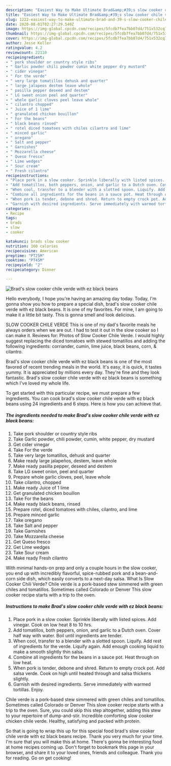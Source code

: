 ```yaml
---
description: "Easiest Way to Make Ultimate Brad&amp;#39;s slow cooker chile verde with ez black beans"
title: "Easiest Way to Make Ultimate Brad&amp;#39;s slow cooker chile verde with ez black beans"
slug: 1222-easiest-way-to-make-ultimate-brad-and-39-s-slow-cooker-chile-verde-with-ez-black-beans
date: 2020-08-01T02:27:29.540Z
image: https://img-global.cpcdn.com/recipes/5fcdb7fea7bb07d4/751x532cq70/brads-slow-cooker-chile-verde-with-ez-black-beans-recipe-main-photo.jpg
thumbnail: https://img-global.cpcdn.com/recipes/5fcdb7fea7bb07d4/751x532cq70/brads-slow-cooker-chile-verde-with-ez-black-beans-recipe-main-photo.jpg
cover: https://img-global.cpcdn.com/recipes/5fcdb7fea7bb07d4/751x532cq70/brads-slow-cooker-chile-verde-with-ez-black-beans-recipe-main-photo.jpg
author: Jesse Keller
ratingvalue: 4.2
reviewcount: 22110
recipeingredient:
- " pork shoulder or country style ribs"
- " Garlic powder chili powder cumin white pepper dry mustard"
- " cider vinegar"
- " For the verde"
- " very large tomatillos dehusk and quarter"
- " large jalapeos destem leave whole"
- " pasilla pepper deseed and destem"
- " LG sweet onion peel and quarter"
- " whole garlic cloves peel leave whole"
- " cilantro chopped"
- " Juice of 1 lime"
- " granulated chicken bouillon"
- " For the beans"
- " black beans rinsed"
- " rotel diced tomatoes with chiles cilantro and lime"
- " minced garlic"
- " oregano"
- " Salt and pepper"
- " Garnishes"
- " Mozzarella cheese"
- " Queso fresco"
- " Lime wedges"
- " Sour cream"
- " Fresh cilantro"
recipeinstructions:
- "Place pork in a slow cooker. Sprinkle liberally with listed spices. Add vinegar. Cook on low heat 8 to 10 hrs."
- "Add tomatillos, both peppers, onion, and garlic to a Dutch oven. Cover half way with water. Boil until ingredients are tender."
- "When cool, transfer to a blender with a slotted spoon. Liquify. Add rest of ingredients for the verde. Liquify again. Add enough cooking liquid to make a smooth slightly thin salsa."
- "Combine all ingredients for the beans in a sauce pot. Heat through on low heat."
- "When pork is tender, debone and shred. Return to empty crock pot. Add salsa verde. Cook on high until heated through and salsa thickens slightly."
- "Garnish with desired ingredients. Serve immediately with warmed tortillas. Enjoy."
categories:
- Recipe
tags:
- brads
- slow
- cooker

katakunci: brads slow cooker 
nutrition: 160 calories
recipecuisine: American
preptime: "PT25M"
cooktime: "PT45M"
recipeyield: "2"
recipecategory: Dinner

---
```



![Brad&#39;s slow cooker chile verde with ez black beans](https://img-global.cpcdn.com/recipes/5fcdb7fea7bb07d4/751x532cq70/brads-slow-cooker-chile-verde-with-ez-black-beans-recipe-main-photo.jpg)

Hello everybody, I hope you're having an amazing day today. Today, I'm gonna show you how to prepare a special dish, brad&#39;s slow cooker chile verde with ez black beans. It is one of my favorites. For mine, I am going to make it a little bit tasty. This is gonna smell and look delicious.

SLOW COOKER CHILE VERDE This is one of my dad&#39;s favorite meals he always orders when we are out. I had to test it out in the slow cooker so I can make it. Reviews for: Photos of Slow Cooker Chile Verde. I would highly suggest replacing the diced tomatoes with stewed tomatillos and adding the following ingredients: corriander, cumin, lime juice, black beans, corn, &amp; cilantro.

Brad&#39;s slow cooker chile verde with ez black beans is one of the most favored of recent trending meals in the world. It's easy, it is quick, it tastes yummy. It is appreciated by millions every day. They're fine and they look fantastic. Brad&#39;s slow cooker chile verde with ez black beans is something which I've loved my whole life.


To get started with this particular recipe, we must prepare a few ingredients. You can cook brad&#39;s slow cooker chile verde with ez black beans using 24 ingredients and 6 steps. Here is how you can achieve that.

<!--inarticleads1-->

##### The ingredients needed to make Brad&#39;s slow cooker chile verde with ez black beans:

1. Take  pork shoulder or country style ribs
1. Take  Garlic powder, chili powder, cumin, white pepper, dry mustard
1. Get  cider vinegar
1. Take  For the verde
1. Take  very large tomatillos, dehusk and quarter
1. Make ready  large jalapeños, destem, leave whole
1. Make ready  pasilla pepper, deseed and destem
1. Take  LG sweet onion, peel and quarter
1. Prepare  whole garlic cloves, peel, leave whole
1. Take  cilantro, chopped
1. Make ready  Juice of 1 lime
1. Get  granulated chicken bouillon
1. Take  For the beans
1. Make ready  black beans, rinsed
1. Prepare  rotel, diced tomatoes with chiles, cilantro, and lime
1. Prepare  minced garlic
1. Take  oregano
1. Take  Salt and pepper
1. Take  Garnishes
1. Take  Mozzarella cheese
1. Get  Queso fresco
1. Get  Lime wedges
1. Take  Sour cream
1. Make ready  Fresh cilantro


With minimal hands-on prep and only a couple hours in the slow cooker, you end up with incredibly flavorful, spice-rubbed pork and a bean-and-corn side dish, which easily converts to a next-day salsa. What Is Slow Cooker Chili Verde? Chile verde is a pork-based stew simmered with green chiles and tomatillos. Sometimes called Colorado or Denver This slow cooker recipe starts with a trip to the oven. 

<!--inarticleads2-->

##### Instructions to make Brad&#39;s slow cooker chile verde with ez black beans:

1. Place pork in a slow cooker. Sprinkle liberally with listed spices. Add vinegar. Cook on low heat 8 to 10 hrs.
1. Add tomatillos, both peppers, onion, and garlic to a Dutch oven. Cover half way with water. Boil until ingredients are tender.
1. When cool, transfer to a blender with a slotted spoon. Liquify. Add rest of ingredients for the verde. Liquify again. Add enough cooking liquid to make a smooth slightly thin salsa.
1. Combine all ingredients for the beans in a sauce pot. Heat through on low heat.
1. When pork is tender, debone and shred. Return to empty crock pot. Add salsa verde. Cook on high until heated through and salsa thickens slightly.
1. Garnish with desired ingredients. Serve immediately with warmed tortillas. Enjoy.


Chile verde is a pork-based stew simmered with green chiles and tomatillos. Sometimes called Colorado or Denver This slow cooker recipe starts with a trip to the oven. Sure, you could skip this step altogether, adding this stew to your repertoire of dump-and-stir. Incredible comforting slow cooker chicken chile verde. Healthy, satisfying and packed with protein. 

So that is going to wrap this up for this special food brad&#39;s slow cooker chile verde with ez black beans recipe. Thank you very much for your time. I'm sure that you will make this at home. There's gonna be interesting food at home recipes coming up. Don't forget to bookmark this page in your browser, and share it to your loved ones, friends and colleague. Thank you for reading. Go on get cooking!
